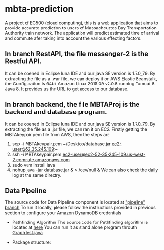 # mbta-prediction
A project of EC500 (cloud computing), this is a web application that aims to provide accurate prediction to users of Massacheustes Bay Transportation Authority train network. The application will predict estimated time of arrival and commute afer taking into account the various effecting factors.  

## In branch RestAPI, the file messenger-2 is the Restful API.
It can be opened in Eclipse luna IDE and our java SE version is 1.7.0_79.
By extracting the file as  a .war file, we can deploy it on AWS Elastic Beanstalk, the Configuration is 64bit Amazon Linux 2015.09 v2.0.8 running Tomcat 8 Java 8. It provides us the URL to get access to our database.

## In branch backend, the file MBTAProj is the backend and database program.
It can be opened in Eclipse luna IDE and our java SE version is 1.7.0_79.
By extracting the file as a .jar file, we can ran it on EC2.
Firstly getting the MBTAkeypair.pem file from AWS, then the steps are
1. scp -i MBTAkeypair.pem ~/Desktop/database.jar ec2-user@52.35.245.109:~
2. ssh -i MBTAkeypair.pem ec2-user@ec2-52-35-245-109.us-west-2.compute.amazonaws.com 
3. sudo yum install java
4. nohup java -jar database.jar & > /dev/null &
We can also check the daily log at the same directry.

## Data Pipeline
The source code for Data Pipeline component is located at ["pipeline" branch](https://github.com/sngpranay/mbta-prediction/tree/pipeline)
To run it locally, please follow the instructions provided in previous section to configure your Amazon DynamoDB credentials

* Pathfinding Algorithm
The source code for Pathfinding algorithm is located at [here](https://github.com/sngpranay/mbta-prediction/blob/pipeline/DynamoDB_Demo/src/com/mbta/graph/HeuristicSearch.java)
You can run it as stand alone program throuth [GraphTest.java](https://github.com/sngpranay/mbta-prediction/blob/pipeline/DynamoDB_Demo/src/com/mbta/test/GraphTest.java)

* Package structure: 
  
